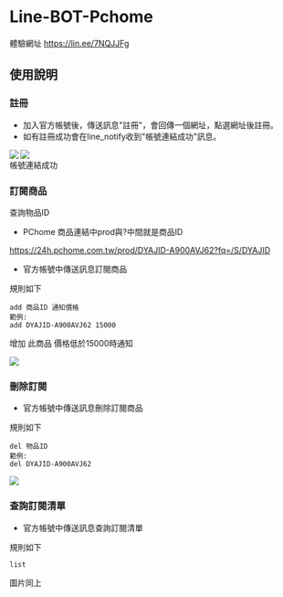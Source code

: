 # Line-BOT-Pchome

體驗網址
https://lin.ee/7NQJJFg

## 使用說明

### 註冊
* 加入官方帳號後，傳送訊息"註冊"，會回傳一個網址，點選網址後註冊。
* 如有註冊成功會在line_notify收到"帳號連結成功"訊息。

<img align="left" src="https://github.com/husan42/Line-BOT-Pchome/blob/main/register.PNG"><img  src="https://github.com/husan42/Line-BOT-Pchome/blob/main/register_done.PNG">  
帳號連結成功

### 訂閱商品
查詢物品ID
* PChome 商品連結中prod與?中間就是商品ID

https://24h.pchome.com.tw/prod/DYAJID-A900AVJ62?fq=/S/DYAJID

* 官方帳號中傳送訊息訂閱商品

規則如下
```
add 商品ID 通知價格
範例:
add DYAJID-A900AVJ62 15000
```

增加 此商品 價格低於15000時通知

<img src="https://github.com/husan42/Line-BOT-Pchome/blob/main/add.PNG">

### 刪除訂閱

* 官方帳號中傳送訊息刪除訂閱商品

規則如下
```
del 物品ID
範例:
del DYAJID-A900AVJ62
```

<img src="https://github.com/husan42/Line-BOT-Pchome/blob/main/del.PNG">

### 查詢訂閱清單

* 官方帳號中傳送訊息查詢訂閱清單

規則如下
```
list
```
圖片同上


